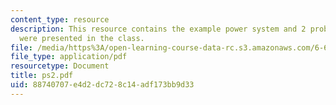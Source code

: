 ```yaml
---
content_type: resource
description: This resource contains the example power system and 2 problems, which
  were presented in the class.
file: /media/https%3A/open-learning-course-data-rc.s3.amazonaws.com/6-691-seminar-in-electric-power-systems-spring-2006/88740707e4d2dc728c14adf173bb9d33_ps2.pdf
file_type: application/pdf
resourcetype: Document
title: ps2.pdf
uid: 88740707-e4d2-dc72-8c14-adf173bb9d33
---
```


